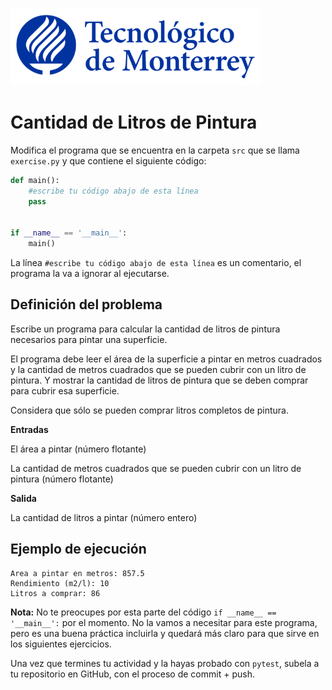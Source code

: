 
![Tec de Monterrey](../../images/logotecmty.png)
# Cantidad de Litros de Pintura

Modifica el programa que se encuentra en la carpeta `src` que se llama `exercise.py` y que contiene el siguiente código:

```python
def main():
    #escribe tu código abajo de esta línea
    pass


if __name__ == '__main__':
    main()
```

La línea `#escribe tu código abajo de esta línea` es un comentario, el programa
la va a ignorar al ejecutarse.

## Definición del problema

Escribe un programa para calcular la cantidad de litros de pintura necesarios
para pintar una superficie.

El programa debe leer el área de la superficie a pintar en metros cuadrados y
la cantidad de metros cuadrados que se pueden cubrir con un litro de pintura. Y
mostrar la cantidad de litros de pintura que se deben comprar para cubrir esa
superficie.

Considera que sólo se pueden comprar litros completos de pintura.

**Entradas**

El área a pintar (número flotante)

La cantidad de metros cuadrados que se pueden cubrir con un litro de pintura
(número flotante)

**Salida** 

La cantidad de litros a pintar (número entero)

## Ejemplo de ejecución


```plaintext
Area a pintar en metros: 857.5
Rendimiento (m2/l): 10
Litros a comprar: 86
```

**Nota:** No te preocupes por esta parte del código `if __name__ ==
'__main__':` por el momento. No la vamos a necesitar para este programa, pero
es una buena práctica incluirla y quedará más claro para que sirve en los
siguientes ejercicios.

Una vez que termines tu actividad y la hayas probado con `pytest`, subela a tu
repositorio en GitHub, con el proceso de commit + push.
